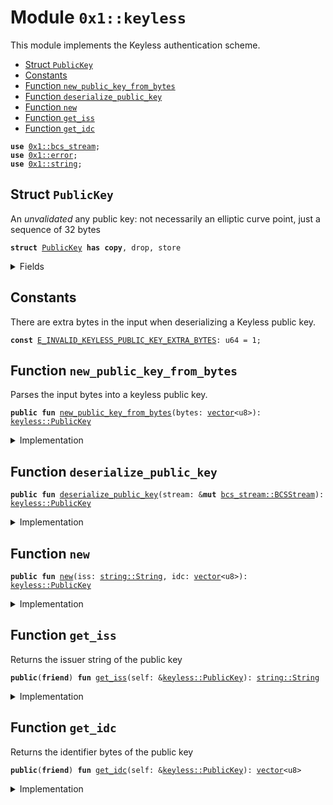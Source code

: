 
<a id="0x1_keyless"></a>

# Module `0x1::keyless`

This module implements the Keyless authentication scheme.


-  [Struct `PublicKey`](#0x1_keyless_PublicKey)
-  [Constants](#@Constants_0)
-  [Function `new_public_key_from_bytes`](#0x1_keyless_new_public_key_from_bytes)
-  [Function `deserialize_public_key`](#0x1_keyless_deserialize_public_key)
-  [Function `new`](#0x1_keyless_new)
-  [Function `get_iss`](#0x1_keyless_get_iss)
-  [Function `get_idc`](#0x1_keyless_get_idc)


<pre><code><b>use</b> <a href="bcs_stream.md#0x1_bcs_stream">0x1::bcs_stream</a>;
<b>use</b> <a href="../../move-stdlib/doc/error.md#0x1_error">0x1::error</a>;
<b>use</b> <a href="../../move-stdlib/doc/string.md#0x1_string">0x1::string</a>;
</code></pre>



<a id="0x1_keyless_PublicKey"></a>

## Struct `PublicKey`

An *unvalidated* any public key: not necessarily an elliptic curve point, just a sequence of 32 bytes


<pre><code><b>struct</b> <a href="keyless.md#0x1_keyless_PublicKey">PublicKey</a> <b>has</b> <b>copy</b>, drop, store
</code></pre>



<details>
<summary>Fields</summary>


<dl>
<dt>
<code>iss: <a href="../../move-stdlib/doc/string.md#0x1_string_String">string::String</a></code>
</dt>
<dd>

</dd>
<dt>
<code>idc: <a href="../../move-stdlib/doc/vector.md#0x1_vector">vector</a>&lt;u8&gt;</code>
</dt>
<dd>

</dd>
</dl>


</details>

<a id="@Constants_0"></a>

## Constants


<a id="0x1_keyless_E_INVALID_KEYLESS_PUBLIC_KEY_EXTRA_BYTES"></a>

There are extra bytes in the input when deserializing a Keyless public key.


<pre><code><b>const</b> <a href="keyless.md#0x1_keyless_E_INVALID_KEYLESS_PUBLIC_KEY_EXTRA_BYTES">E_INVALID_KEYLESS_PUBLIC_KEY_EXTRA_BYTES</a>: u64 = 1;
</code></pre>



<a id="0x1_keyless_new_public_key_from_bytes"></a>

## Function `new_public_key_from_bytes`

Parses the input bytes into a keyless public key.


<pre><code><b>public</b> <b>fun</b> <a href="keyless.md#0x1_keyless_new_public_key_from_bytes">new_public_key_from_bytes</a>(bytes: <a href="../../move-stdlib/doc/vector.md#0x1_vector">vector</a>&lt;u8&gt;): <a href="keyless.md#0x1_keyless_PublicKey">keyless::PublicKey</a>
</code></pre>



<details>
<summary>Implementation</summary>


<pre><code><b>public</b> <b>fun</b> <a href="keyless.md#0x1_keyless_new_public_key_from_bytes">new_public_key_from_bytes</a>(bytes: <a href="../../move-stdlib/doc/vector.md#0x1_vector">vector</a>&lt;u8&gt;): <a href="keyless.md#0x1_keyless_PublicKey">PublicKey</a> {
    <b>let</b> stream = <a href="bcs_stream.md#0x1_bcs_stream_new">bcs_stream::new</a>(bytes);
    <b>let</b> key = <a href="keyless.md#0x1_keyless_deserialize_public_key">deserialize_public_key</a>(&<b>mut</b> stream);
    <b>assert</b>!(<a href="bcs_stream.md#0x1_bcs_stream_has_remaining">bcs_stream::has_remaining</a>(&<b>mut</b> stream) == <b>false</b>, std::error::invalid_argument(<a href="keyless.md#0x1_keyless_E_INVALID_KEYLESS_PUBLIC_KEY_EXTRA_BYTES">E_INVALID_KEYLESS_PUBLIC_KEY_EXTRA_BYTES</a>));
    key
}
</code></pre>



</details>

<a id="0x1_keyless_deserialize_public_key"></a>

## Function `deserialize_public_key`



<pre><code><b>public</b> <b>fun</b> <a href="keyless.md#0x1_keyless_deserialize_public_key">deserialize_public_key</a>(stream: &<b>mut</b> <a href="bcs_stream.md#0x1_bcs_stream_BCSStream">bcs_stream::BCSStream</a>): <a href="keyless.md#0x1_keyless_PublicKey">keyless::PublicKey</a>
</code></pre>



<details>
<summary>Implementation</summary>


<pre><code><b>public</b> <b>fun</b> <a href="keyless.md#0x1_keyless_deserialize_public_key">deserialize_public_key</a>(stream: &<b>mut</b> <a href="bcs_stream.md#0x1_bcs_stream_BCSStream">bcs_stream::BCSStream</a>): <a href="keyless.md#0x1_keyless_PublicKey">PublicKey</a> {
    <b>let</b> iss = <a href="bcs_stream.md#0x1_bcs_stream_deserialize_string">bcs_stream::deserialize_string</a>(stream);
    <b>let</b> idc = <a href="bcs_stream.md#0x1_bcs_stream_deserialize_vector">bcs_stream::deserialize_vector</a>(stream, |x| deserialize_u8(x));
    <a href="keyless.md#0x1_keyless_PublicKey">PublicKey</a> { iss, idc }
}
</code></pre>



</details>

<a id="0x1_keyless_new"></a>

## Function `new`



<pre><code><b>public</b> <b>fun</b> <a href="keyless.md#0x1_keyless_new">new</a>(iss: <a href="../../move-stdlib/doc/string.md#0x1_string_String">string::String</a>, idc: <a href="../../move-stdlib/doc/vector.md#0x1_vector">vector</a>&lt;u8&gt;): <a href="keyless.md#0x1_keyless_PublicKey">keyless::PublicKey</a>
</code></pre>



<details>
<summary>Implementation</summary>


<pre><code><b>public</b> <b>fun</b> <a href="keyless.md#0x1_keyless_new">new</a>(iss: String, idc: <a href="../../move-stdlib/doc/vector.md#0x1_vector">vector</a>&lt;u8&gt;): <a href="keyless.md#0x1_keyless_PublicKey">PublicKey</a> {
    <a href="keyless.md#0x1_keyless_PublicKey">PublicKey</a> { iss, idc }
}
</code></pre>



</details>

<a id="0x1_keyless_get_iss"></a>

## Function `get_iss`

Returns the issuer string of the public key


<pre><code><b>public</b>(<b>friend</b>) <b>fun</b> <a href="keyless.md#0x1_keyless_get_iss">get_iss</a>(self: &<a href="keyless.md#0x1_keyless_PublicKey">keyless::PublicKey</a>): <a href="../../move-stdlib/doc/string.md#0x1_string_String">string::String</a>
</code></pre>



<details>
<summary>Implementation</summary>


<pre><code><b>friend</b> <b>fun</b> <a href="keyless.md#0x1_keyless_get_iss">get_iss</a>(self: &<a href="keyless.md#0x1_keyless_PublicKey">PublicKey</a>): String {
    self.iss
}
</code></pre>



</details>

<a id="0x1_keyless_get_idc"></a>

## Function `get_idc`

Returns the identifier bytes of the public key


<pre><code><b>public</b>(<b>friend</b>) <b>fun</b> <a href="keyless.md#0x1_keyless_get_idc">get_idc</a>(self: &<a href="keyless.md#0x1_keyless_PublicKey">keyless::PublicKey</a>): <a href="../../move-stdlib/doc/vector.md#0x1_vector">vector</a>&lt;u8&gt;
</code></pre>



<details>
<summary>Implementation</summary>


<pre><code><b>friend</b> <b>fun</b> <a href="keyless.md#0x1_keyless_get_idc">get_idc</a>(self: &<a href="keyless.md#0x1_keyless_PublicKey">PublicKey</a>): <a href="../../move-stdlib/doc/vector.md#0x1_vector">vector</a>&lt;u8&gt; {
    self.idc
}
</code></pre>



</details>


[move-book]: https://aptos.dev/move/book/SUMMARY
